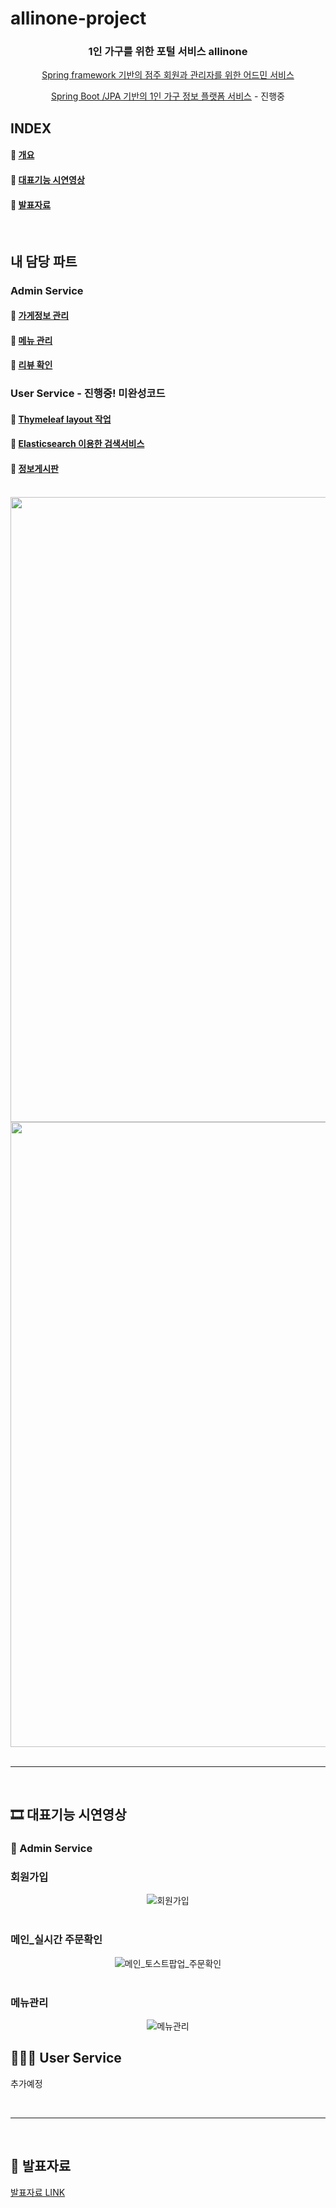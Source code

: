 # allinone-project

<div align=center>
  
  <h3> 1인 가구를 위한 포털 서비스 allinone </h3>

  [Spring framework 기반의 점주 회원과 관리자를 위한 어드민 서비스](https://github.com/allinone2021/allinone-project/tree/main/src-admin/main)

  [Spring Boot /JPA 기반의 1인 가구 정보 플랫폼 서비스](https://github.com/allinone2021/allinone-project/tree/main/src-user) - 진행중
 
</div>

## INDEX

#### 🔗 [개요](#개요)
#### 🔗 [대표기능 시연영상](#시연영상)
#### 🔗 [발표자료](#발표)
  
<br>

## 내 담당 파트

### Admin Service

#### 🔗 [가게정보 관리](https://github.com/hyunn12/allinone-project/blob/main/src-admin/main/webapp/WEB-INF/views/store/infoModify.jsp)
#### 🔗 [메뉴 관리](https://github.com/hyunn12/allinone-project/blob/main/src-admin/main/webapp/WEB-INF/views/store/menu.jsp)
#### 🔗 [리뷰 확인](https://github.com/hyunn12/allinone-project/blob/main/src-admin/main/webapp/WEB-INF/views/store/review.jsp)

### User Service - 진행중! 미완성코드

#### 🔗 [Thymeleaf layout 작업](https://github.com/hyunn12/allinone-project/tree/main/src-user/main/resources/templates/layout)
#### 🔗 [Elasticsearch 이용한 검색서비스](https://github.com/hyunn12/allinone-project/blob/main/src-user/main/resources/templates/es/get.html)
#### 🔗 [정보게시판](https://github.com/hyunn12/allinone-project/blob/main/src-user/main/resources/templates/board/list.html)


<br>
  
<div align=center>  
  <img src="https://user-images.githubusercontent.com/90686738/139640084-c7112469-1333-42cc-8060-a1c502354292.jpg" alt="1" height="1000"/>

  <img id="개요" src="https://user-images.githubusercontent.com/90686738/139640097-17e39e11-6474-4fc9-827a-2169e07c2a75.jpg" alt="2" height="1000"/>

</div>

<br>

<hr>

<br>

<h2 id="시연영상"> 🎞 대표기능 시연영상 </h2>

<h3> 🔧 Admin Service </h3>

### 회원가입

<div align=center>
  <img src="https://user-images.githubusercontent.com/90686738/140785072-52d3fd18-d6d6-4856-a8c7-cb76422eb8e8.gif" alt="회원가입" />
</div>

<br>

### 메인_실시간 주문확인

<div align=center>
  <img src="https://user-images.githubusercontent.com/90686738/140786179-1f56a5d6-f530-45a1-b6a2-8f00c2c76e85.gif" alt="메인_토스트팝업_주문확인" />
</div>
  
<br>

### 메뉴관리

<div align=center>
  <img src="https://user-images.githubusercontent.com/90686738/140786281-955e3542-6f1b-41da-a121-60353c662299.gif" alt="메뉴관리" />
</div>


## 👩‍👧‍👧 User Service

추가예정

<br>

---

<br>

<h2 id="발표"> 📑 발표자료 </h2>

[발표자료 LINK](https://drive.google.com/file/d/1qNg-Wuz2qYotwT9Ez7ocaMwg58ODGnIt/view?usp=sharing)
